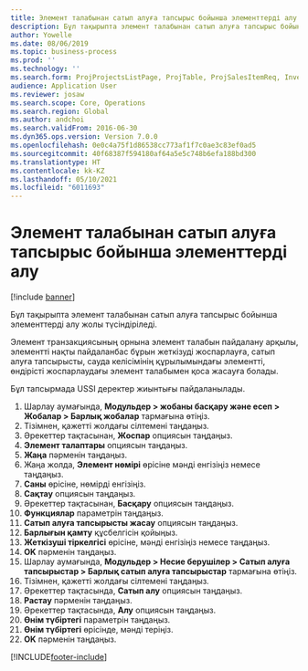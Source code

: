 ```yaml
---
title: Элемент талабынан сатып алуға тапсырыс бойынша элементтерді алу
description: Бұл тақырыпта элемент талабынан сатып алуға тапсырыс бойынша элементтерді алу жолы түсіндіріледі.
author: Yowelle
ms.date: 08/06/2019
ms.topic: business-process
ms.prod: ''
ms.technology: ''
ms.search.form: ProjProjectsListPage, ProjTable, ProjSalesItemReq, InventItemIdLookupSimple, PurchCreateFromSalesOrder, VendAccountItemLookup, PurchTable, PurchEditLines
audience: Application User
ms.reviewer: josaw
ms.search.scope: Core, Operations
ms.search.region: Global
ms.author: andchoi
ms.search.validFrom: 2016-06-30
ms.dyn365.ops.version: Version 7.0.0
ms.openlocfilehash: 0e0c4a75f1d86538cc773af1f7c0ae3c83ef0ad5
ms.sourcegitcommit: 40f68387f594180af64a5e5c748b6efa188bd300
ms.translationtype: HT
ms.contentlocale: kk-KZ
ms.lasthandoff: 05/10/2021
ms.locfileid: "6011693"
---
```

# <a name="receive-items-on-purchase-order-from-item-requirement"></a>Элемент талабынан сатып алуға тапсырыс бойынша элементтерді алу

[!include [banner](../../includes/banner.md)]

Бұл тақырыпта элемент талабынан сатып алуға тапсырыс бойынша элементтерді алу жолы түсіндіріледі.

Элемент транзакциясының орнына элемент талабын пайдалану арқылы, элементті нақты пайдаланбас бұрын жеткізуді жоспарлауға, сатып алуға тапсырысты, сауда келісімінің құрылымындағы элементті, өндірісті жоспарлаудағы элемент талабымен қоса жасауға болады. 

Бұл тапсырмада USSI деректер жиынтығы пайдаланылады.

1. Шарлау аумағында, **Модульдер > жобаны басқару және есеп > Жобалар > Барлық жобалар** тармағына өтіңіз.
2. Тізімнен, қажетті жолдағы сілтемені таңдаңыз.
3. Әрекеттер тақтасынан, **Жоспар** опциясын таңдаңыз.
4. **Элемент талаптары** опциясын таңдаңыз.
5. **Жаңа** пәрменін таңдаңыз.
6. Жаңа жолда, **Элемент нөмірі** өрісіне мәнді енгізіңіз немесе таңдаңыз.
7. **Саны** өрісіне, нөмірді енгізіңіз.
8. **Сақтау** опциясын таңдаңыз.
9. Әрекеттер тақтасынан, **Басқару** опциясын таңдаңыз.
10. **Функциялар** параметрін таңдаңыз.
11. **Сатып алуға тапсырысты жасау** опциясын таңдаңыз.
12. **Барлығын қамту** құсбелгісін қойыңыз.
13. **Жеткізуші тіркелгісі** өрісіне, мәнді енгізіңіз немесе таңдаңыз.
14. **OK** пәрменін таңдаңыз.
15. Шарлау аумағында, **Модульдер > Несие берушілер > Сатып алуға тапсырыстар > Барлық сатып алуға тапсырыстар** тармағына өтіңіз.
16. Тізімнен, қажетті жолдағы сілтемені таңдаңыз.
17. Әрекеттер тақтасында, **Сатып алу** опциясын таңдаңыз.
18. **Растау** пәрменін таңдаңыз.
19. Әрекеттер тақтасында, **Алу** опциясын таңдаңыз.
20. **Өнім түбіртегі** параметрін таңдаңыз.
21. **Өнім түбіртегі** өрісінде, мәнді теріңіз.
22. **OK** пәрменін таңдаңыз.



[!INCLUDE[footer-include](../../includes/footer-banner.md)]